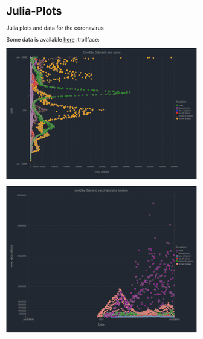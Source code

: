 # Julia-Plots

Julia plots and data for the coronavirus

Some data is available [here](https://github.com/NicJC/Julia-Plots/blob/main/data.csv) :trollface:

![pic1](https://github.com/NicJC/Julia-Plots/blob/main/pointplot.svg)

![pic2](https://github.com/NicJC/Julia-Plots/blob/main/pointplot2.svg)
